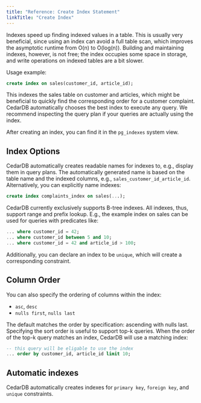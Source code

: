 ```yaml
---
title: "Reference: Create Index Statement"
linkTitle: "Create Index"
---
```


Indexes speed up finding indexed values in a table.
This is usually very beneficial, since using an index can avoid a full table scan, which improves the asymptotic runtime
from O(n) to O(log(n)).
Building and maintaining indexes, however, is not free; the index occupies some space in storage, and write operations
on indexed tables are a bit slower.

Usage example:

```sql
create index on sales(customer_id, article_id);
```

This indexes the sales table on customer and articles, which might be beneficial to quickly find the corresponding order
for a customer complaint.
CedarDB automatically chooses the best index to execute any query.
We recommend inspecting the query plan if your queries are actually using the index.

After creating an index, you can find it in the `pg_indexes` system view.

## Index Options

CedarDB automatically creates readable names for indexes to, e.g., display them in query plans.
The automatically generated name is based on the table name and the indexed columns,
e.g., `sales_customer_id_article_id`.
Alternatively, you can explicitly name indexes:

```sql
create index complaints_index on sales(...);
```

CedarDB currently exclusively supports B-tree indexes.
All indexes, thus, support range and prefix lookup.
E.g., the example index on sales can be used for queries with predicates like:
```sql
... where customer_id = 42;
... where customer_id between 5 and 10;
... where customer_id = 42 and article_id > 100;
```

Additionally, you can declare an index to be `unique`, which will create a corresponding constraint.

## Column Order

You can also specify the ordering of columns within the index:
* `asc`, `desc`
* `nulls first`, `nulls last`

The default matches the order by specification: ascending with nulls last.
Specifying the sort order is useful to support top-k queries.
When the order of the top-k query matches an index, CedarDB will use a matching index:

```sql
-- this query will be eligable to use the index 
... order by customer_id, article_id limit 10;
```

## Automatic indexes

CedarDB automatically creates indexes for `primary key`, `foreign key`, and `unique` constraints.

